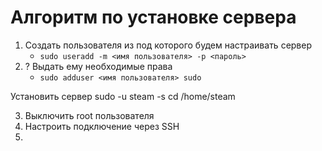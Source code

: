 # Алгоритм по установке сервера

1. Создать пользователя из под которого будем настраивать сервер
   - `sudo useradd -m <имя пользователя> -p <пароль>`
2. ? Выдать ему необходимые права
   - `sudo adduser <имя пользователя> sudo`

Установить сервер
sudo -u steam -s
cd /home/steam

3. Выключить root пользователя
4. Настроить подключение через SSH
5. 
